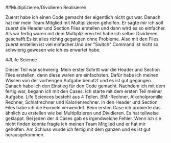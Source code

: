 ##Multiplizieren/Dividieren Realisieren

Zuerst habe ich einen Code gemacht der eigentlich nicht gut war. Danach hat mir mein Team Mitglied mit Multiplizieren geholfen. Er sagte mir ich soll zuerst die Header und Section Files erstellen und dann wird es so einfacher. Als wir fertig waren mit dem Multiplizieren teil habe ich selber Dividieren geschafft.Es ist alles richtig gegangen ohne Probleme. Also mit den Files zuerst erstellen ist viel einfacher.Und der "Switch" Command ist nicht so schwierig gewesen wie ich es erwartet habe.


##Life Science

Dieser Teil war schwierig. Mein erster Schritt war die Header und Section Files erstellen, denn diese waren am einfachsten. Dafür habe ich meinen Wissen von der vorherigen Aufgabe benutzt und es ist gut gegangen. Danach habe ich den Einstieg für den Code gemacht. Nachdem ich mit dem fertig war, begann ich mit den Cases. Ich starte mit dem ersten Teil meiner Aufgabe. Life Sciences besteht aus 4 Teilen. BMI-Rechner, Alkoholpromille Rechner, Schlafrechner und Kalorienrechner. In den Header und Section Files habe ich die Formeln verwendet. Beim ersten Case ich probierte das ähnlich zu erstellen wie bei Multiplizieren und Dividieren. Es hat teilweise geklappt. Bei jeden der 4 Cases gab es irgendwelche Fehler. Wenn ich sie nicht finden konnte fragte ich meinen Team Mitglied und er hat mir geholfen.
Am Schluss wurde ich fertig mit dem ganzen und es ist gut herausgekommen.